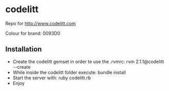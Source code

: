 codelitt
========

Repo for http://www.codelitt.com

Colour for brand: 0093D0

## Installation

- Create the codelitt gemset in order te use the .rvmrc:
      rvm 2.1.1@codelitt --create
- While inside the codelitt folder execute:
      bundle install
- Start the server with:
      ruby codelitt.rb
- Enjoy
